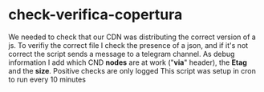 # check-verifica-copertura
We needed to check that our CDN was distributing the correct version of a js.
To verifiy the correct file I check the presence of a json, and if it's not correct
the script sends a message to a telegram channel.
As debug information I add which CND **nodes** are at work ("**via**" header), the **Etag** and the **size**.
Positive checks are only logged
This script was setup in cron to run every 10 minutes
